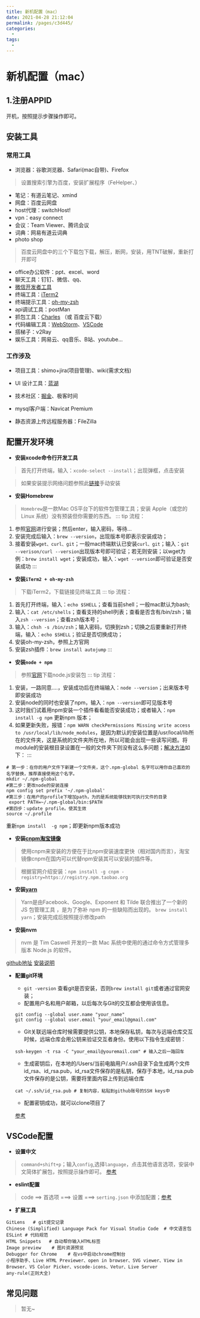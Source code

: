 ```yaml
---
title: 新机配置（mac）
date: 2021-04-28 21:12:04
permalink: /pages/c3d445/
categories:
  - 
tags:
  - 
---
```




# 新机配置（mac）


## 1.注册APPID
开机，按照提示步骤操作即可。


## 安装工具

### 常用工具

- 浏览器：谷歌浏览器、Safari(mac自带)、Firefox
>设置搜索引擎为百度，安装扩展程序（FeHelper、）
- 笔记：有道云笔记、xmind
- 网盘：百度云网盘
- host代理：switchHost!
- vpn：easy connect
- 会议：Team Viewer、腾讯会议
- 词典：网易有道云词典
- photo shop
> 百度云网盘中的三个下载包下载，解压，断网，安装，用TNT破解，重新打开即可
- office办公软件：ppt、excel、word
- 聊天工具：钉钉、微信、qq、
- [微信开发者工具](https://developers.weixin.qq.com/miniprogram/dev/devtools/download.html)
- 终端工具：[iTerm2](http://www.iterm2.com/)
- 终端提示工具：[oh-my-zsh](https://ohmyz.sh)
- api调试工具：postMan
- 抓包工具：[Charles](https://xclient.info/s/charles.html) （或 百度云下载）
- 代码编辑工具：[WebStorm](https://www.jetbrains.com/zh-cn/webstorm/)、[VSCode](https://code.visualstudio.com/)
- 搭梯子：v2Ray
- 娱乐工具：网易云、qq音乐、B站、youtube...


### 工作涉及
- 项目工具：shimo+jira(项目管理)、wiki(需求文档)
- UI 设计工具：[蓝湖](https://lanhuapp.com/)
- 技术社区：[掘金](https://juejin.im/timeline)、极客时间

- mysql客户端：Navicat Premium
- 静态资源上传远程服务器：FileZilla


## 配置开发环境

- **安装xcode命令行开发工具**
> 首先打开终端，输入：`xcode-select --install`；出现弹框，点击安装

> 如果安装提示网络问题参照此[链接](https://blog.csdn.net/ccmedu/article/details/86682645)手动安装


- **安装Homebrew**
> `Homebrew`是一款Mac OS平台下的软件包管理工具；安装 Apple（或您的 Linux 系统）没有预装但你需要的东西。
::: tip 流程：
1. 参照[官网](https://brew.sh/index_zh-cn)进行安装；然后enter，输入密码，等待...
2. 安装完成后输入：`brew --version`，出现版本号即表示安装成功；
3. 接着安装`wget、curl、git`；一般mac终端默认已安装`curl、git`；输入：`git --verison/curl --version`出现版本号即可验证；若无则安装；以wget为例：`brew install wget`；安装成功，输入：`wget --version`即可验证是否安装成功
:::


- **安装`iTerm2 + oh-my-zsh`**
> 下载iTerm2，下载链接见终端工具
::: tip 流程：
1. 首先打开终端，输入：`echo $SHELL`；查看当前shell；一般mac默认为bash;
2. 输入：`cat /etc/shells`；查看支持的shell列表；查看是否含有/bin/zsh；输入`zsh --version`；查看zsh版本号；
3. 输入：`chsh -s /bin/zsh`；输入密码，切换到zsh；切换之后要重新打开终端，输入：`echo $SHELL`；验证是否切换成功；
4. 安装oh-my-zsh，参照上方官网
5. 安装zsh插件：`brew install autojump`
:::


- **安装`node + npm`**
> 参照[官网](http://nodejs.cn/download/)下载node.js安装包
::: tip 流程：
1. 安装，一路同意....，安装成功后在终端输入：`node --version`；出来版本号即安装成功
2. 安装node的同时也安装了npm，输入：`npm --version`即可见版本号
3. 这时我们试着用npm安装一个插件看看能否安装成功；或者输入：`npm install -g npm` 更新npm 版本；
4. 如果更新失败，报错：`npm WARN checkPermissions Missing write access to /usr/local/lib/node_modules`，是因为默认的安装位置是/usr/local/lib所在的文件夹，这是系统的文件夹所在地，所以可能会出现一些读写问题。将module的安装根目录设置在一般的文件夹下则没有这么多问题；[解决方法](https://www.jianshu.com/p/31744aa44824)如下：
:::
``` shell
# 第一步：在你的用户文件下新建一个文件夹，这个.npm-global 名字可以用你自己喜欢的名字替换，推荐直接使用这个名字。
mkdir ~/.npm-global
#第二步：更改node的安装连接
npm config set prefix '~/.npm-global'
#第三步：在用户的profile下增加path，为的是系统能够找到可执行文件的目录
 export PATH=~/.npm-global/bin:$PATH
#第四步：update profile。使其生效
source ~/.profile
```
重新`npm install  -g npm`；即更新npm版本成功


- **安装[cnpm淘宝镜像](https://npm.taobao.org)**
> 使用cnpm来安装的方便在于比npm安装速度更快（相对国内而言），淘宝镜像cnpm在国内可以代替npm安装其可以安装的插件等。

> 根据官网介绍安装：`npm install -g cnpm -registry=https://registry.npm.taobao.org`


- **安装[yarn](https://yarn.bootcss.com/)**
> Yarn是由Facebook、Google、Exponent 和 Tilde 联合推出了一个新的 JS 包管理工具 ，是为了弥补 npm 的一些缺陷而出现的。
> `brew install yarn`；安装完成后按照提示修改path


- **安装nvm**
> nvm 是 Tim Caswell 开发的一款 Mac 系统中使用的通过命令方式管理多版本 Node.js 的软件。

[github地址](https://github.com/nvm-sh/nvm)
[安装说明](https://segmentfault.com/a/1190000007998600)


- **配置git环境**  
    - `git -version`  查看git是否安装，否则`brew install git`或者通过官网安装；
    - 配置用户名和用户邮箱，以后每次与Git的交互都会使用该信息。
    ``` shell
    git config --global user.name "your_name"  
    git config --global user.email "your_email@gmail.com"
    ```
    - Git关联远端仓库时候需要提供公钥，本地保存私钥，每次与远端仓库交互时候，远端仓库会用公钥来验证交互者身份。使用以下指令生成密钥：
    ``` shell
    ssh-keygen -t rsa -C "your_email@youremail.com" # 输入之后一路回车
    ```
    - 生成密钥后，在本地的/Users/当前电脑用户/.ssh目录下会生成两个文件id_rsa、id_rsa.pub，id_rsa文件保存的是私钥，保存于本地，id_rsa.pub文件保存的是公钥，需要将里面内容上传到远端仓库
    ``` shell
    cat ~/.ssh/id_rsa.pub # 复制内容，粘贴到github账号的SSH keys中
    ```
    - 配置密钥成功，就可以clone项目了



    [参考](https://blog.csdn.net/xiaohanluo/article/details/53214933)




## VSCode配置

- **设置中文**
> `command+shift+p`；输入`config`,选择`language`，点击其他语言选项，安装中文简体扩展包，按照提示操作即可。
[参考](https://jingyan.baidu.com/album/7e44095377c9d12fc1e2ef5b.html?picindex=1)



- **eslint配置**
> code ==> 首选项 ===> 设置 ===> `serting.json` 中添加配置；[参考](https://www.jianshu.com/p/23a5d6194a4b)


- **扩展工具**
``` shell
GitLens   # git提交记录
Chinese (Simplified) Language Pack for Visual Studio Code  # 中文语言包
ESLint # 代码规范
HTML Snippets   # 自动帮你输入HTML标签
Image preview    # 图片资源预览
Debugger for Chrome    # 在vs中启动chrome控制台
小程序助手、Live HTML Previewer、open in browser、SVG viewer、View in Browser、VS Color Picker、vscode-icons、Vetur、Live Server
any-rule(正则大全)
```

## 常见问题
> 暂无~


<!-- 2021-04-29 -->



